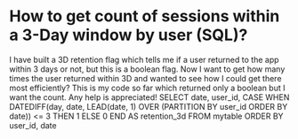 
# How to get count of sessions within a 3-Day window by user (SQL)?

I have built a 3D retention flag which tells me if a user returned to the app within 3 days or not, but this is a boolean flag. Now I want to get how many times the user returned within 3D and wanted to see how I could get there most efficiently?
This is my code so far which returned only a boolean but I want the count. Any help is appreciated!
SELECT 
  date, 
  user_id,
  CASE WHEN DATEDIFF(day, date, LEAD(date, 1) OVER (PARTITION BY user_id ORDER BY date)) <= 3 THEN 1 ELSE 0 END AS retention_3d
FROM mytable
ORDER BY user_id, date


        